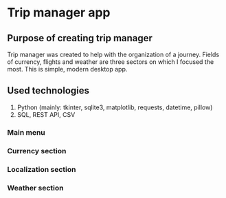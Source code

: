 # Trip manager app 
## Purpose of creating trip manager
Trip manager was created to help with the organization of a journey. Fields of currency, flights and weather are three sectors on which I focused the most. This is simple, modern desktop app.

## Used technologies
1. Python (mainly: tkinter, sqlite3, matplotlib, requests, datetime, pillow)
2. SQL, REST API, CSV

### Main menu

### Currency section

### Localization section

### Weather section


